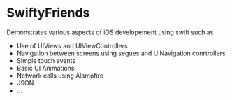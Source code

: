 # SwiftyFriends
Demonstrates various aspects of iOS developement using swift such as
* Use of UIViews and UIViewControllers
* Navigation between screens using segues and UINavigation conrtrollers
* Simple touch events
* Basic UI Animations
* Network calls using Alamofire
* JSON 
* ...
